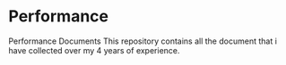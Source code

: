 # Performance
Performance Documents
This repository contains all the document that i have collected over my 4 years of experience.

